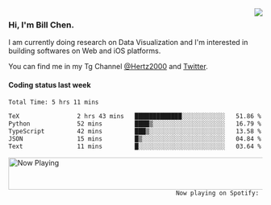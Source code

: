<img  align="right" src="https://github-readme-stats.vercel.app/api?username=BillChen2k&show_icons=false&count_private=true&hide_title=true">

### Hi, I'm Bill Chen.

I am currently doing research on Data Visualization and I'm interested in building softwares on Web and iOS platforms.

You can find me in my Tg Channel [@Hertz2000](https://t.me/Hertz2000) and [Twitter](https://twitter.com/billchen2k).

#### Coding status last week

<!--START_SECTION:waka-->

```txt
Total Time: 5 hrs 11 mins

TeX                2 hrs 43 mins   █████████████░░░░░░░░░░░░   51.86 %
Python             52 mins         ████▒░░░░░░░░░░░░░░░░░░░░   16.79 %
TypeScript         42 mins         ███▒░░░░░░░░░░░░░░░░░░░░░   13.58 %
JSON               15 mins         █▒░░░░░░░░░░░░░░░░░░░░░░░   04.84 %
Text               11 mins         █░░░░░░░░░░░░░░░░░░░░░░░░   03.64 %
```

<!--END_SECTION:waka-->


<div>
<a href="https://spotify-now-playing.billchen2k.vercel.app/now-playing?open">
   <img align="right" src="https://spotify-now-playing.billchen2k.vercel.app/now-playing" width="540" height="64" alt="Now Playing">
</a>
</div>

<div>
<p align="right"><code>Now playing on Spotify: </code></p>
</div>

<!--
**BillChen2K/BillChen2K** is a ✨ _special_ ✨ repository because its `README.md` (this file) appears on your GitHub profile.

Here are some ideas to get you started:

- 🔭 I’m currently working on ...
- 🌱 I’m currently learning ...
- 👯 I’m looking to collaborate on ...
- 🤔 I’m looking for help with ...
- 💬 Ask me about ...
- 📫 How to reach me: ...
- 😄 Pronouns: ...
- ⚡ Fun fact: ...
-->
